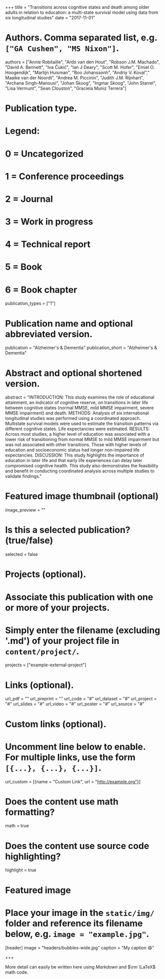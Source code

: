 +++
title = "Transitions across cognitive states and death among older adults in relation to education: a multi-state survival model using data from six longitudinal studies"
date = "2017-11-01"

# Authors. Comma separated list, e.g. `["GA Cushen", "MS Nixon"]`.
authors = ["Annie Robitaille", "Ardo van den Hout", "Robson J.M. Machado", "David A. Bennett", "Iva Čukić", "Ian J Deary", "Scott M. Hofer", "Emiel O. Hoogendijk", "Martijn Huisman", "Boo Johanssonh", "Andriy V. Koval"," Maaike van der Noordt", "Andrea M. Piccinin", "Judith J.M. Rijnhart", "Archana Singh-Manouxi", "Johan Skoog", "Ingmar Skoog", "John Starrel", "Lisa Vermunt", "Sean Clouston", "Graciela Muniz Terrera"]

# Publication type.
# Legend:
# 0 = Uncategorized
# 1 = Conference proceedings
# 2 = Journal
# 3 = Work in progress
# 4 = Technical report
# 5 = Book
# 6 = Book chapter
publication_types = ["1"]

# Publication name and optional abbreviated version.
publication = "Alzheimer's & Dementia"
publication_short = "Alzheimer's & Dementia"

# Abstract and optional shortened version.
abstract = "INTRODUCTION: This study examines the role of educational attainment, an indicator of cognitive reserve, on transitions in later life between cognitive states (normal MMSE, mild MMSE impairment, severe MMSE impairment) and death. METHODS: Analysis of six international longitudinal studies was performed using a coordinated approach. Multistate survival models were used to estimate the transition patterns via different cognitive states. Life expectancies were estimated. RESULTS: Across most studies, a higher level of education was associated with a lower risk of transitioning from normal MMSE to mild MMSE impairment but was not associated with other transitions. Those with higher levels of education and socioeconomic status had longer non-impaired life expectancies. DISCUSSION: This study highlights the importance of education in later life and that early life experiences can delay later compromised cognitive health. This study also demonstrates the feasibility and benefit in conducting coordinated analysis across multiple studies to validate findings."

# Featured image thumbnail (optional)
image_preview = ""

# Is this a selected publication? (true/false)
selected = false

# Projects (optional).
#   Associate this publication with one or more of your projects.
#   Simply enter the filename (excluding '.md') of your project file in `content/project/`.
projects = ["example-external-project"]

# Links (optional).
url_pdf = ""
url_preprint = ""
url_code = "#"
url_dataset = "#"
url_project = "#"
url_slides = "#"
url_video = "#"
url_poster = "#"
url_source = "#"

# Custom links (optional).
#   Uncomment line below to enable. For multiple links, use the form `[{...}, {...}, {...}]`.
url_custom = [{name = "Custom Link", url = "http://example.org"}]

# Does the content use math formatting?
math = true

# Does the content use source code highlighting?
highlight = true

# Featured image
# Place your image in the `static/img/` folder and reference its filename below, e.g. `image = "example.jpg"`.
[header]
image = "headers/bubbles-wide.jpg"
caption = "My caption :smile:"

+++

More detail can easily be written here using *Markdown* and $\rm \LaTeX$ math code.
